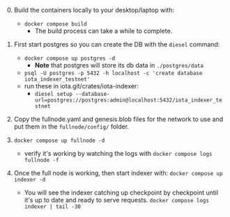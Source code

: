 0. Build the containers locally to your desktop/laptop with:
   - `docker compose build`
     - The build process can take a while to complete.

1. First start postgres so you can create the DB with the `diesel` command:
   - `docker compose up postgres -d`
     - **Note** that postgres will store its db data in `./postgres/data`
   - `psql -U postgres -p 5432 -h localhost -c 'create database iota_indexer_testnet'`
   - run these in iota.git/crates/iota-indexer:
     - `diesel setup --database-url=postgres://postgres:admin@localhost:5432/iota_indexer_testnet`

2. Copy the fullnode.yaml and genesis.blob files for the network to use and put them in the `fullnode/config/` folder.

3. `docker compose up fullnode -d`
   - verify it's working by watching the logs with `docker compose logs fullnode -f`

4. Once the full node is working, then start indexer with: `docker compose up indexer -d`

   - You will see the indexer catching up checkpoint by checkpoint until it's up to date and ready to serve requests.
     `docker compose logs indexer | tail -30`
